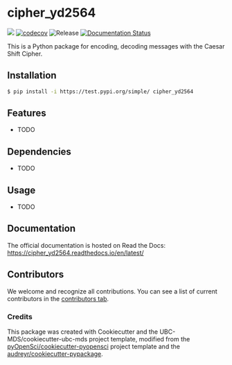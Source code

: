 # cipher_yd2564 

![](https://github.com/yifeitung/cipher_yd2564/workflows/build/badge.svg) [![codecov](https://codecov.io/gh/yifeitung/cipher_yd2564/branch/main/graph/badge.svg)](https://codecov.io/gh/yifeitung/cipher_yd2564) ![Release](https://github.com/yifeitung/cipher_yd2564/workflows/Release/badge.svg) [![Documentation Status](https://readthedocs.org/projects/cipher_yd2564/badge/?version=latest)](https://cipher_yd2564.readthedocs.io/en/latest/?badge=latest)

This is a Python package for encoding, decoding messages with the Caesar Shift Cipher.

## Installation

```bash
$ pip install -i https://test.pypi.org/simple/ cipher_yd2564
```

## Features

- TODO

## Dependencies

- TODO

## Usage

- TODO

## Documentation

The official documentation is hosted on Read the Docs: https://cipher_yd2564.readthedocs.io/en/latest/

## Contributors

We welcome and recognize all contributions. You can see a list of current contributors in the [contributors tab](https://github.com/yifeitung/cipher_yd2564/graphs/contributors).

### Credits

This package was created with Cookiecutter and the UBC-MDS/cookiecutter-ubc-mds project template, modified from the [pyOpenSci/cookiecutter-pyopensci](https://github.com/pyOpenSci/cookiecutter-pyopensci) project template and the [audreyr/cookiecutter-pypackage](https://github.com/audreyr/cookiecutter-pypackage).
